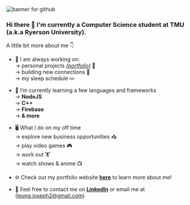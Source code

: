 ![banner for github](https://github.com/josephleungg/josephleungg/assets/98608136/bc16e317-7491-4657-a5c5-7beca2ba4cbd)

### Hi there 👋 I'm currently a Computer Science student at TMU (a.k.a Ryerson University). 

A little bit more about me 👇

- 🔭 I am always working on:
  <br>
  → personal projects [*(portfolio)*](https://josephleungg.github.io/) 📄
  <br>
  → building new connections 🔗
  <br>
  → my sleep schedule 💤
  
- 🌱 I’m currently learning a few languages and frameworks
  <br>
  → **NodeJS**
  <br>
  → **C++**
  <br>
  → **Firebase**
  <br>
  → **& more**
  
- 🖥️ What I do on my off time
  <br>
  → explore new business opportunities 📥
  <br>
  → play video games 🎮
  <br>
  → work out 🏋️
  <br>
  → watch shows & anime 📺

- 🌐 Check out my portfolio website [**here**](https://josephleungg.github.io/) to learn more about me!

- 📃 Feel free to contact me on [**LinkedIn**](https://www.linkedin.com/in/josephleung1/) or email me at (leung.joseph2@gmail.com)
